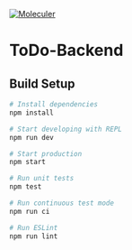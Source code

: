 [![Moleculer](https://img.shields.io/badge/Powered%20by-Moleculer-green.svg?colorB=0e83cd)](https://moleculer.services)

# ToDo-Backend

## Build Setup

``` bash
# Install dependencies
npm install

# Start developing with REPL
npm run dev

# Start production
npm start

# Run unit tests
npm test

# Run continuous test mode
npm run ci

# Run ESLint
npm run lint
```

